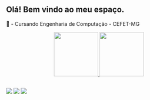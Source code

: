 ## Olá! Bem vindo ao meu espaço.

🎒 - Cursando Engenharia de Computação - CEFET-MG

<div align="center">
  <a href="https://github.com/felipecass15122">
  <img height="120em" src="https://github-readme-stats.vercel.app/api?username=felipecass15122&show_icons=true&theme=chartreuse-dark&include_all_commits=true&count_private=true"/>
  <img height=120em" src="https://github-readme-stats.vercel.app/api/top-langs/?username=felipecass15122&layout=compact&langs_count=7&theme=chartreuse-dark"/>
</div>

##

<div> 
  <a href="https://instagram.com/felipecass15122" target="_blank"><img src="https://img.shields.io/badge/-Instagram-%23E4405F?style=for-the-badge&logo=instagram&logoColor=white" target="_blank"></a>
  <a href = "mailto:felipecass15122@gmail.com"><img src="https://img.shields.io/badge/Gmail-D14836?style=for-the-badge&logo=gmail&logoColor=white" target="_blank"></a>
  <a href="https://www.linkedin.com/in/felipe-cassemiro-de-paiva/" target="_blank"><img src="https://img.shields.io/badge/-LinkedIn-%230077B5?style=for-the-badge&logo=linkedin&logoColor=white" target="_blank"></a> 
 
</div>
